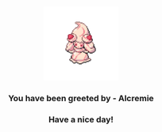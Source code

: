 <p align="center">
    <img src="https://raw.githubusercontent.com/PokeAPI/sprites/master/sprites/pokemon/869.png" width="150" height="150">
</p>
<h3 align="center">You have been greeted by - <b>Alcremie</b></h3>
<h3 align="center">Have a nice day!</h3>
